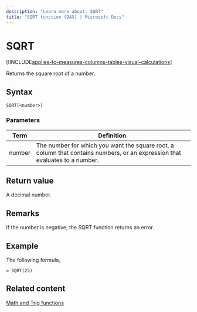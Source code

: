 ```yaml
---
description: "Learn more about: SQRT"
title: "SQRT function (DAX) | Microsoft Docs"
---
```

# SQRT

[!INCLUDE[applies-to-measures-columns-tables-visual-calculations](includes/applies-to-measures-columns-tables-visual-calculations.md)]

Returns the square root of a number.  
  
## Syntax  
  
```dax
SQRT(<number>)  
```
  
### Parameters  
  
|Term|Definition|  
|--------|--------------|  
|number|The number for which you want the square root, a column that contains numbers, or an expression that evaluates to a number.|  
  
## Return value

A decimal number.  
  
## Remarks

If the number is negative, the SQRT function returns an error.  
  
## Example

The following formula,  
  
```dax
= SQRT(25)  
```
  
## Related content

[Math and Trig functions](math-and-trig-functions-dax.md)  

